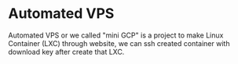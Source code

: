 # Automated VPS
Automated VPS or we called "mini GCP" is a project to make Linux Container (LXC) through website, we can ssh created container with download key after create that LXC.
